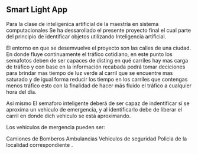 ## Smart Light App

Para la clase de inteligenica artificial de la maestría en sistema computacionales
Se ha dessarollado el presente proyecto final el cual parte del principio de identificar 
objetos utilizando Inteligencia artificial.

El entorno en que se desemvuelve el proyecto son las calles de una ciudad.
En donde fluye continuamente el tráfico cotidiano, en este punto los semafotos 
deben de ser capaces de disting en qué carriles hay mas carga de tráfico 
y con base en la información recabada podrá tomar deciciones para brindar 
mas tiempo de luz verde al carril que se encuentre mas saturado y de igual forma 
reducir los tiempo en los carriles que contengas menos tráfico
esto con la finalidad de hacer más fluido el tráfico a cualquier hora del día.

Así mismo El semaforo inteligente deberá de ser capaz de indentificar sí se aproxima 
un vehiculo de emergencia, y al identificarlo debe de liberar el carril en donde 
dich vehiculo se está aproximando.

Los vehiculos de mergencia pueden ser:

Camiones de Bomberos
Ambulancias
Vehiculos de seguridad
Policia de la localidad correspondiente
.
